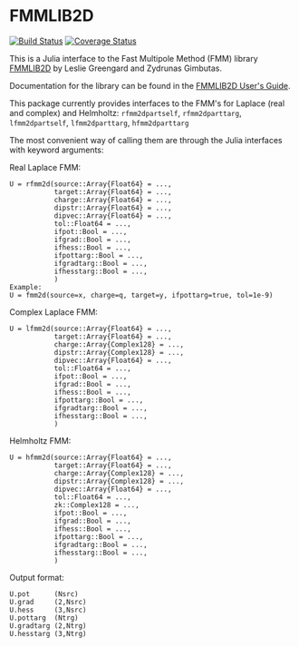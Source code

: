 # FMMLIB2D 
[![Build Status](https://travis-ci.org/ludvigak/FMMLIB2D.jl.svg?branch=master)](https://travis-ci.org/ludvigak/FMMLIB2D.jl)
[![Coverage Status](https://coveralls.io/repos/github/ludvigak/FMMLIB2D.jl/badge.svg?branch=master)](https://coveralls.io/github/ludvigak/FMMLIB2D.jl?branch=master)

This is a Julia interface to the Fast Multipole Method (FMM) library
[FMMLIB2D](https://github.com/zgimbutas/fmmlib2d) by Leslie Greengard and Zydrunas
Gimbutas.

Documentation for the library can be found in the [FMMLIB2D User's Guide](https://github.com/ludvigak/fmmlib2d/blob/master/doc/fmm2dpart_manual.pdf).

This package currently provides interfaces to the FMM's for Laplace (real and complex) and Helmholtz: 
`rfmm2dpartself`, `rfmm2dparttarg`, `lfmm2dpartself`, `lfmm2dparttarg`, `hfmm2dparttarg`

The most convenient way of calling them are through the Julia interfaces with keyword arguments:

Real Laplace FMM:
```
U = rfmm2d(source::Array{Float64} = ...,
           target::Array{Float64} = ...,
           charge::Array{Float64} = ...,
           dipstr::Array{Float64} = ...,
           dipvec::Array{Float64} = ...,
           tol::Float64 = ...,
           ifpot::Bool = ...,
           ifgrad::Bool = ...,
           ifhess::Bool = ...,
           ifpottarg::Bool = ...,
           ifgradtarg::Bool = ...,
           ifhesstarg::Bool = ...,
           )
Example:
U = fmm2d(source=x, charge=q, target=y, ifpottarg=true, tol=1e-9)
```

Complex Laplace FMM:
```
U = lfmm2d(source::Array{Float64} = ...,
           target::Array{Float64} = ...,
           charge::Array{Complex128} = ...,
           dipstr::Array{Complex128} = ...,
           dipvec::Array{Float64} = ...,
           tol::Float64 = ...,
           ifpot::Bool = ...,
           ifgrad::Bool = ...,
           ifhess::Bool = ...,
           ifpottarg::Bool = ...,
           ifgradtarg::Bool = ...,
           ifhesstarg::Bool = ...,
           )
```

Helmholtz FMM:
```
U = hfmm2d(source::Array{Float64} = ...,
           target::Array{Float64} = ...,
           charge::Array{Complex128} = ...,
           dipstr::Array{Complex128} = ...,
           dipvec::Array{Float64} = ...,
           tol::Float64 = ...,
           zk::Complex128 = ...,
           ifpot::Bool = ...,
           ifgrad::Bool = ...,
           ifhess::Bool = ...,
           ifpottarg::Bool = ...,
           ifgradtarg::Bool = ...,
           ifhesstarg::Bool = ...,
           )
```

Output format:
```
U.pot      (Nsrc)
U.grad     (2,Nsrc)
U.hess     (3,Nsrc)
U.pottarg  (Ntrg)
U.gradtarg (2,Ntrg)
U.hesstarg (3,Ntrg)
```
